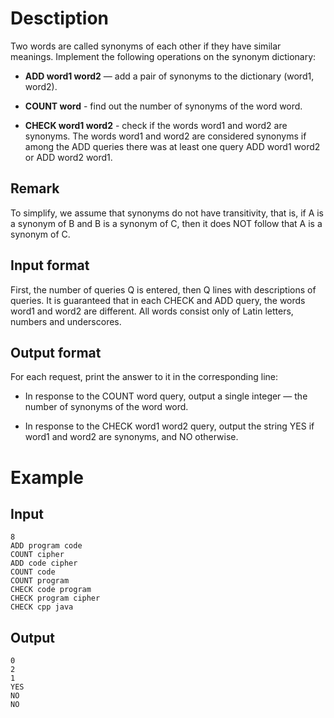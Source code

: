 # Desctiption

Two words are called synonyms of each other if they have similar meanings. Implement the following operations on the synonym dictionary:

 - **ADD word1 word2** — add a pair of synonyms to the dictionary (word1, word2).

 - **COUNT word** - find out the number of synonyms of the word word.

 - **CHECK word1 word2** - check if the words word1 and word2 are synonyms. The words word1 and word2 are considered synonyms if among the ADD queries there was at least one query ADD word1 word2 or ADD word2 word1.

## Remark

To simplify, we assume that synonyms do not have transitivity, that is, if A is a synonym of B and B is a synonym of C, then it does NOT follow that A is a synonym of C.

## Input format

First, the number of queries Q is entered, then Q lines with descriptions of queries. It is guaranteed that in each CHECK and ADD query, the words word1 and word2 are different. All words consist only of Latin letters, numbers and underscores.

## Output format
For each request, print the answer to it in the corresponding line:

 - In response to the COUNT word query, output a single integer — the number of synonyms of the word word.

 - In response to the CHECK word1 word2 query, output the string YES if word1 and word2 are synonyms, and NO otherwise.

# Example

## Input
```
8
ADD program code
COUNT cipher
ADD code cipher
COUNT code
COUNT program
CHECK code program
CHECK program cipher
CHECK cpp java
```

## Output

```
0
2
1
YES
NO
NO
```